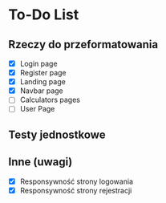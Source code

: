 # To-Do List

## Rzeczy do przeformatowania

- [x] Login page
- [x] Register page
- [x] Landing page
- [x] Navbar page
- [ ] Calculators pages
- [ ] User Page

## Testy jednostkowe

## Inne (uwagi)

- [x] Responsywność strony logowania
- [x] Responsywność strony rejestracji
